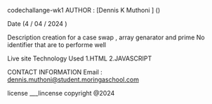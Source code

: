 codechallange-wk1
AUTHOR :
[Dennis K Muthoni ] ()

Date
(4 / 04 / 2024 )

Description
creation for a case swap , array genarator and prime No identifier that are to performe well

Live site
Technology Used
1.HTML 
2.JAVASCRIPT

CONTACT INFORMATION
Email : dennis.muthoni@student.moringaschool.com

license
___lincense copyright @2024

